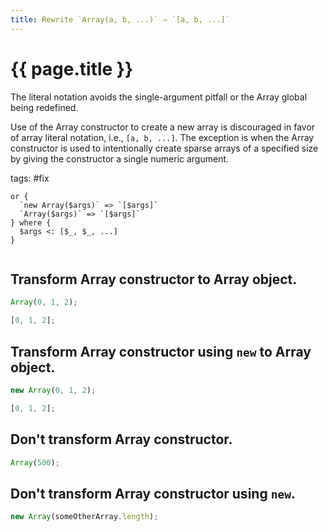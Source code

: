 ```yaml
---
title: Rewrite `Array(a, b, ...)` ⇒ `[a, b, ...]`
---
```


# {{ page.title }}

The literal notation avoids the single-argument pitfall or the Array global being redefined.

Use of the Array constructor to create a new array is discouraged in favor of array literal notation, i.e., `[a, b, ...]`. The exception is when the Array constructor is used to intentionally create sparse arrays of a specified size by giving the constructor a single numeric argument.

tags: #fix

```grit
or {
  `new Array($args)` => `[$args]`
  `Array($args)` => `[$args]`
} where {
  $args <: [$_, $_, ...]
}
```

```

```

## Transform Array constructor to Array object.

```javascript
Array(0, 1, 2);
```

```typescript
[0, 1, 2];
```

## Transform Array constructor using `new` to Array object.

```javascript
new Array(0, 1, 2);
```

```typescript
[0, 1, 2];
```

## Don't transform Array constructor.

```javascript
Array(500);
```

## Don't transform Array constructor using `new`.

```javascript
new Array(someOtherArray.length);
```
